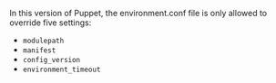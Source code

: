 In this version of Puppet, the environment.conf file is only allowed to override five settings:

* `modulepath`
* `manifest`
* `config_version`
* `environment_timeout`
